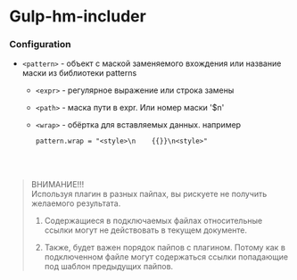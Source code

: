 # Gulp-hm-includer


### Configuration

- `<pattern>` - объект с маской заменяемого вхождения или название маски из библиотеки patterns
    - `<expr>` - регулярное выражение или строка замены
    - `<path>` - маска пути в expr. Или номер маски '$n'
    - `<wrap>` - обёртка для вставляемых данных. например
        
        `pattern.wrap = "<style>\n    {{}}\n<style>"`

<br>
<br>


> ВНИМАНИЕ!!!<br>
> Используя плагин в разных пайпах, вы рискуете не получить желаемого результата.
> 1. Cодержащиеся в подключаемых файлах относительные ссылки могут не действовать в текущем документе.
>
> 2. Также, будет важен порядок пайпов с плагином. Потому как в подключенном файле могут содержаться ссылки попадающие под шаблон предыдущих пайпов.

